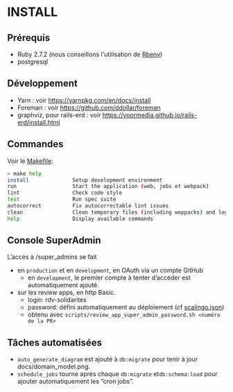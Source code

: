 # INSTALL
## Prérequis

- Ruby 2.7.2 (nous conseillons l'utilisation de [Rbenv](https://github.com/rbenv/rbenv-installer#rbenv-installer--doctor-scripts))
- postgresql

## Développement

- Yarn : voir https://yarnpkg.com/en/docs/install
- Foreman : voir https://github.com/ddollar/foreman
- graphviz, pour rails-erd : voir https://voormedia.github.io/rails-erd/install.html

## Commandes

Voir le [Makefile](Makefile):

```bash
> make help
install              Setup development environment
run                  Start the application (web, jobs et webpack)
lint                 Check code style
test                 Run spec suite
autocorrect          Fix autocorrectable lint issues
clean                Clean temporary files (including weppacks) and logs
help                 Display available commands
```

## Console SuperAdmin

L’accès à /super_admins se fait 
* en `production` et en `development`, en OAuth via un compte GitHub
  * en `development`, le premier compte à tenter d’accéder est automatiquement ajouté.
* sur les review apps, en http Basic.
  * login: rdv-solidarites
  * password: défini automatiquement au déploiement (cf [scalingo.json](scalingo.json))
  * obtenu avec `scripts/review_app_super_admin_password.sh <numéro de la PR>`

## Tâches automatisées

* `auto_generate_diagram` est ajouté à `db:migrate` pour tenir à jour docs/domain_model.png.
* `schedule_jobs` tourne après chaque `db:migrate` et`db:schema:load` pour ajouter automatiquement les “cron jobs”.
